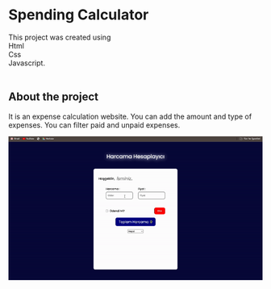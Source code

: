<h1>Spending Calculator</h1>


This project was created using </br>
Html</br>
Css </br>
Javascript. </br>
</br>
<h2> About the project </h2>
It is an expense calculation website. You can add the amount and type of expenses. You can filter paid and unpaid expenses.
</br>

![](spending.gif)
